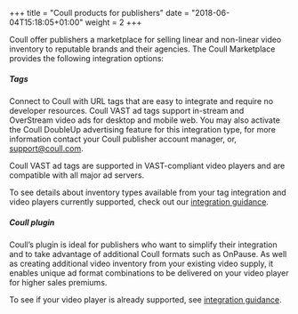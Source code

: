 +++
title = "Coull products for publishers"
date = "2018-06-04T15:18:05+01:00"
weight = 2
+++

Coull offer publishers a marketplace for selling linear and non-linear video inventory to reputable brands and their agencies. The Coull Marketplace provides the following integration options:

##### Tags
Connect to Coull with URL tags that are easy to integrate and require no developer resources. Coull VAST ad tags support in-stream and OverStream video ads for desktop and mobile web. You may also activate the Coull DoubleUp advertising feature for this integration type, for more information contact your Coull publisher account manager, or, [support@coull.com](mailto:support@coull.com).


Coull VAST ad tags are supported in VAST-compliant video players and are compatible with all major ad servers.

To see details about inventory types available from your tag integration and video players currently supported, check out our [integration guidance](/publishers/integration-guidance/).

##### Coull plugin

Coull’s plugin is ideal for publishers who want to simplify their integration and to take advantage of additional Coull formats such as OnPause. As well as creating additional video inventory from your existing video supply, it enables unique ad format combinations to be delivered on your video player for higher sales premiums.

To see if your video player is already supported, see [integration guidance](/publishers/integration-guidance/).
